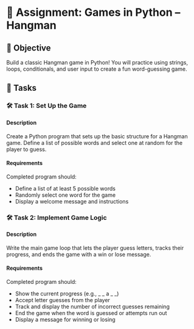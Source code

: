 

# 📘 Assignment: Games in Python – Hangman

## 🎯 Objective

Build a classic Hangman game in Python! You will practice using strings, loops, conditionals, and user input to create a fun word-guessing game.

## 📝 Tasks

### 🛠️ Task 1: Set Up the Game

#### Description
Create a Python program that sets up the basic structure for a Hangman game. Define a list of possible words and select one at random for the player to guess.

#### Requirements
Completed program should:

- Define a list of at least 5 possible words
- Randomly select one word for the game
- Display a welcome message and instructions


### 🛠️ Task 2: Implement Game Logic

#### Description
Write the main game loop that lets the player guess letters, tracks their progress, and ends the game with a win or lose message.

#### Requirements
Completed program should:

- Show the current progress (e.g., _ _ a _ _)
- Accept letter guesses from the player
- Track and display the number of incorrect guesses remaining
- End the game when the word is guessed or attempts run out
- Display a message for winning or losing
